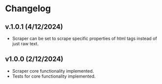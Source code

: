 # Changelog

## v.1.0.1 (4/12/2024)

- Scraper can be set to scrape specific properties of html tags instead of just raw text.

## v1.0.0 (2/12/2024)

- Scraper core functionality implemented.
- Tests for core functionality implemented.